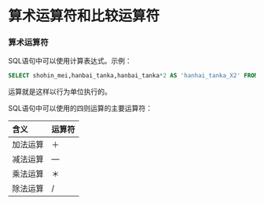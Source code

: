 算术运算符和比较运算符
===================================================
### 算术运算符
SQL语句中可以使用计算表达式。示例：
```sql
SELECT shohin_mei,hanbai_tanka,hanbai_tanka*2 AS 'hanhai_tanka_X2' FROM Shohin;
```
运算就是这样以行为单位执行的。

SQL语句中可以使用的四则运算的主要运算符：

| 含义| 运算符|
| :------------- | :------------- |
| 加法运算 | ＋|
| 减法运算 | — |
| 乘法运算 | ＊|
| 除法运算 | /|
